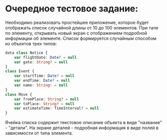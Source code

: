 # Очередное тестовое задание:
Необходимо реализовать простейшее приложение, которое будет отображать список случайной длины от 10 до 100 элементов. При тапе по элементу, открывать новый экран с отображением подробной информации об элементе.
Список формируется случайным способом из объектов трех типов:
```php
data class Notice {
	var flightDate: Date? = null
	var gate: String? = null
}
class Event {
	var startTime: Date? = null
	var endTime: Date? = null
	var name: String! = null
}
class Move {
	var fromPlace: String? = null
	var toPlace: String? = null
	var estimateTime: TimeInterval? = null
}
```
Ячейка списка содержит текстовое описание объекта в виде "название" - "детали". На экране деталей - подробная информация в виде полей в зависимости от типа элемента.
